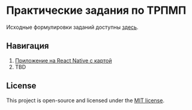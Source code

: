 # Практические задания по ТРПМП

Исходные формулировки заданий доступны [здесь](https://github.com/SoKnight/psu-mobile-dev).

## Навигация

1. [Приложение на React Native с картой](/01-maps)
2. TBD

## License

This project is open-source and licensed under the [MIT license](/LICENSE).
